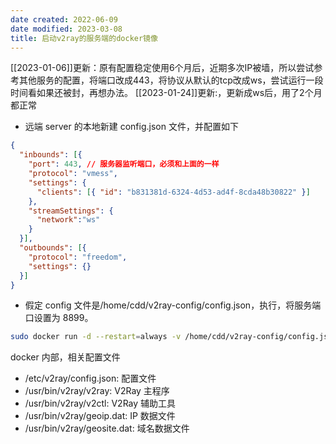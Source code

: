 ```yaml
---
date created: 2022-06-09
date modified: 2023-03-08
title: 启动v2ray的服务端的docker镜像
---
```


[[2023-01-06]]更新：原有配置稳定使用6个月后，近期多次IP被墙，所以尝试参考其他服务的配置，将端口改成443，将协议从默认的tcp改成ws，尝试运行一段时间看如果还被封，再想办法。
[[2023-01-24]]更新:，更新成ws后，用了2个月都正常

- 远端 server 的本地新建 config.json 文件，并配置如下

```json
{
  "inbounds": [{
    "port": 443, // 服务器监听端口，必须和上面的一样
    "protocol": "vmess",
    "settings": {
      "clients": [{ "id": "b831381d-6324-4d53-ad4f-8cda48b30822" }]
    }, 
    "streamSettings": {
      "network":"ws"
    } 
  }],
  "outbounds": [{
    "protocol": "freedom",
    "settings": {}
  }]
}
```

- 假定 config 文件是/home/cdd/v2ray-config/config.json，执行，将服务端口设置为 8899。

```bash
sudo docker run -d --restart=always -v /home/cdd/v2ray-config/config.json:/etc/v2ray/config.json -p 443:443  v2fly/v2fly-core run -c /etc/v2ray/config.json
```

docker 内部，相关配置文件

- /etc/v2ray/config.json: 配置文件
- /usr/bin/v2ray/v2ray: V2Ray 主程序
- /usr/bin/v2ray/v2ctl: V2Ray 辅助工具
- /usr/bin/v2ray/geoip.dat: IP 数据文件
- /usr/bin/v2ray/geosite.dat: 域名数据文件

